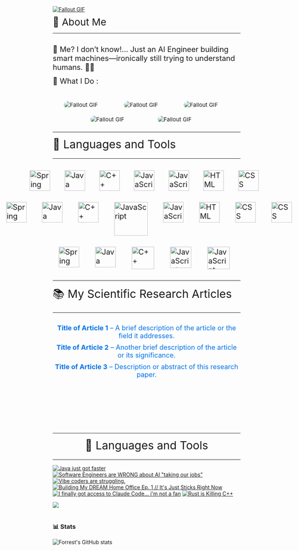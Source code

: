 
<a href="Image1.giff">
  <img src="Image2.gif" alt="Fallout GIF" style="width:auto; height:auto"/>
</a>
<br>




<div style="text-align:left; font-size: 26px; margin-bottom: 10px;margin-top: 10px;">💫 About Me</div>

---
<br>

<div style="text-align:left; font-size: 20px; margin-bottom: 13px;"> 🚀 Me? I don’t know!… Just an AI Engineer building smart machines—ironically still trying to understand humans. 🤖🤯 </div>

<div style="text-align:left; font-size: 20px; margin-bottom: 12px;"> 🌟 What I Do : </div>

<div style="display: flex; justify-content: space-between; gap: 2%;margin-left: 6% ;margin-right: 12%;margin-bottom: 0%;">
  <div style="text-align:left; font-size: 15px; margin-bottom: 10px; margin-top: 30px;">
    <img src="MachineLearning.png" alt="Fallout GIF" style="width:auto; height:auto; border-radius: 40px;"/>
  </div>
  <div style="text-align:left; font-size: 15px; margin-bottom: 10px; margin-top: 30px;">
    <img src="ComputerVision-removebg.png" alt="Fallout GIF" style="width:auto; height:auto; border-radius: 40px;"/>
  </div>
  <div style="text-align:left; font-size: 15px; margin-bottom: 10px; margin-top: 30px;">
    <img src="DeepLearning.png" alt="Fallout GIF" style="width:auto; height:auto; border-radius: 40px;"/>
  </div>
</div>
<div style="display: flex; justify-content: space-between; gap: 3%;margin-left: 20% ;margin-right: 26%;margin-bottom: 2%;">
  <div style="text-align:left; font-size: 15px; margin-bottom: 10px; margin-top: 10px;">
    <img src="NLP.png" alt="Fallout GIF" style="width:auto; height:auto; border-radius: 40px;"/>
  </div>
  <div style="text-align:left; font-size: 15px; margin-bottom: 10px; margin-top: 10px;">
    <img src="DataScience.png" alt="Fallout GIF" style="width:auto; height:auto; border-radius: 40px;"/>
  </div>
</div>

---

<div style="text-align:left; font-size: 30px; margin-bottom: 20px;margin-top: 10px;">🧰 Languages and Tools
</div>

---
<br>
<div style="display: flex; justify-content: center; gap: 5%; font-size: 20px; margin-bottom: 30px;">
  <img align="left" alt="Spring" width="55px" style="padding-right:10px;" src="python.svg" />
  <img align="left" alt="Java" width="55px" style="padding-right:10px;" src="java.svg"/>
  <img align="left" alt="C++" width="55px" style="padding-right:10px;" src="C.svg" />
  <img align="left" alt="JavaScript" width="55px" style="padding-right:10px;" src="php.png" />
  <img align="left" alt="JavaScript" width="55px" style="padding-right:10px;" src="JavaScript.png" />
  <img align="left" alt="HTML" width="55px" style="padding-right:10px;" src="html.svg" />
  <img align="left" alt="CSS" width="55px" style="padding-right:10px;" src="css.svg" />
</div>
<div style="display: flex; justify-content: center; gap: 6%; font-size: 20px; margin-bottom: 30px;margin-left: 5%;">
  <img align="left" alt="Spring" width="55px" style="padding-right:10px;" src="torch.svg" />
  <img align="left" alt="Java" width="55px" style="padding-right:10px;" src="keras.svg"/>
  <img align="left" alt="C++" width="55px" style="padding-right:10px;" src="tf.svg" />
  <img align="left" alt="JavaScript" width="90px" style="padding-right:10px;" src="Scikitlearn.jpg" />
  <img align="left" alt="JavaScript" width="55px" style="padding-right:10px;" src="numpy.svg" />
  <img align="left" alt="HTML" width="55px" style="padding-right:10px;" src="cv.svg" />
  <img align="left" alt="CSS" width="55px" style="padding-right:10px;" src="pandas.svg" />
  <img align="left" alt="CSS" width="55px" style="padding-right:10px;" src="seaborn.png" />
</div>
<div style="display: flex; justify-content: center; gap: 6%; font-size: 20px; margin-bottom: 30px;margin-left: 0%;">
  <img align="left" alt="Spring" width="55px" style="padding-right:10px;" src="laravell.png" />
  <img align="left" alt="Java" width="55px" style="padding-right:10px;" src="QT.png"/>
  <img align="left" alt="C++" width="60px" style="padding-right:10px;" src="git.svg" />
  <img align="left" alt="JavaScript" width="57px" style="padding-right:10px;" src="github.png" />
  <img align="left" alt="JavaScript" width="60px" style="padding-right:10px;" src="bash.svg" />
</div>




---

<div style="text-align:left; font-size: 30px; margin-bottom: 20px;margin-top: 10px;">📚 My Scientific Research Articles
</div>

---


<div style="margin: 30px 0; text-align: center;">
  <ul style="list-style-type: none; padding: 0;">
    <li style="font-size: 18px; margin-bottom: 10px;">
      <a href="https://link-to-article-1.com" target="_blank" style="text-decoration: none; color: #0073e6;">
        <strong>Title of Article 1</strong> – A brief description of the article or the field it addresses.
      </a>
    </li>
    <li style="font-size: 18px; margin-bottom: 10px;">
      <a href="https://link-to-article-2.com" target="_blank" style="text-decoration: none; color: #0073e6;">
        <strong>Title of Article 2</strong> – Another brief description of the article or its significance.
      </a>
    </li>
    <li style="font-size: 18px; margin-bottom: 10px;">
      <a href="https://link-to-article-3.com" target="_blank" style="text-decoration: none; color: #0073e6;">
        <strong>Title of Article 3</strong> – Description or abstract of this research paper.
      </a>
    </li>
  </ul>
</div>

<br>
<br>
<br>
<br>
<br>
<br>


---

<div style="text-align:center; font-size: 30px; margin-bottom: 20px;margin-top: 10px;">🧰 Languages and Tools
</div>

---
<!-- BEGIN YOUTUBE-CARDS -->
[![Java just got faster](https://ytcards.demolab.com/?id=b-sKmiVB4g8&title=Java+just+got+faster&lang=en&timestamp=1742320728&background_color=%230d1117&title_color=%23ffffff&stats_color=%23dedede&max_title_lines=1&width=250&border_radius=5&duration=226 "Java just got faster")](https://www.youtube.com/watch?v=b-sKmiVB4g8)
[![Software Engineers are WRONG about AI "taking our jobs"](https://ytcards.demolab.com/?id=4Sj4-kYi0J0&title=Software+Engineers+are+WRONG+about+AI+%22taking+our+jobs%22&lang=en&timestamp=1741789856&background_color=%230d1117&title_color=%23ffffff&stats_color=%23dedede&max_title_lines=1&width=250&border_radius=5&duration=1682 "Software Engineers are WRONG about AI \"taking our jobs\"")](https://www.youtube.com/watch?v=4Sj4-kYi0J0)
[![Vibe coders are struggling.](https://ytcards.demolab.com/?id=yIwGl8YK18Y&title=Vibe+coders+are+struggling.&lang=en&timestamp=1741703586&background_color=%230d1117&title_color=%23ffffff&stats_color=%23dedede&max_title_lines=1&width=250&border_radius=5&duration=669 "Vibe coders are struggling.")](https://www.youtube.com/watch?v=yIwGl8YK18Y)
[![Building My DREAM Home Office Ep. 1 // It's Just Sticks Right Now](https://ytcards.demolab.com/?id=T1hWCaC_N0Y&title=Building+My+DREAM+Home+Office+Ep.+1+%2F%2F+It%27s+Just+Sticks+Right+Now&lang=en&timestamp=1741521629&background_color=%230d1117&title_color=%23ffffff&stats_color=%23dedede&max_title_lines=1&width=250&border_radius=5&duration=426 "Building My DREAM Home Office Ep. 1 // It's Just Sticks Right Now")](https://www.youtube.com/watch?v=T1hWCaC_N0Y)
[![I finally got access to Claude Code... i'm not a fan](https://ytcards.demolab.com/?id=W13MloZg03Y&title=I+finally+got+access+to+Claude+Code...+i%27m+not+a+fan&lang=en&timestamp=1741356038&background_color=%230d1117&title_color=%23ffffff&stats_color=%23dedede&max_title_lines=1&width=250&border_radius=5&duration=1349 "I finally got access to Claude Code... i'm not a fan")](https://www.youtube.com/watch?v=W13MloZg03Y)
[![Rust is Killing C++](https://ytcards.demolab.com/?id=ZQyrrMqLT2s&title=Rust+is+Killing+C%2B%2B&lang=en&timestamp=1741191302&background_color=%230d1117&title_color=%23ffffff&stats_color=%23dedede&max_title_lines=1&width=250&border_radius=5&duration=364 "Rust is Killing C++")](https://www.youtube.com/watch?v=ZQyrrMqLT2s)
<!-- END YOUTUBE-CARDS -->

[<img src="https://custom-icon-badges.demolab.com/badge/-Subscribe%20For%20More-red?style=for-the-badge&logo=video&logoColor=white"/>](https://www.youtube.com/c/fknight?sub_confirmation=1)

#

### 📊 Stats

![Forrest's GitHub stats](https://github-readme-stats.vercel.app/api?username=forrestknight&show_icons=true&theme=gruvbox)

<!-- ![GitHub Streak](https://streak-stats.demolab.com?user=ForrestKnight&theme=gruvbox&border_radius=4.5) -->

#
<!--
<details>
 <summary><h3>👨‍💻 Forrest's Coding Journey</h3></summary>
   I started my coding journey as a naive computer science student with a passion to learn everything I could about this programming world - code, unix, linux, theory. And all the while, teaching myself iOS development with a dream to build my own app, but that soon got overshadowed by my desire to excel in Java. A desire that landed me a full-stack software engineering job upon graduation. However, I had another desire I had been pursuing throughout this time - YouTube content creation. I eventually ended up quitting my software engineering job to pursue YouTube full-time, and that has been my focus ever since. But there's something that's always bothered me about my journey - abandoning my dream of building my own app to pursue the safe route, a job. Now I've already taken the leap away from that safety net into this uncomfortable, unexplored world that it being a creator. And it worked out, but again, it became comfortable. It's easier to create a video than go out on a ledge and build my own product. I do have to eat, at the end of the day, but I think it's time. It's time to get uncomfortable again. I have a burning desire to get back on the horse, and fulfill that dream younger me had of building my own app, my own product. And in order to do that, I'll be implmementing a few measures to streamline my YouTube content to focus more time on fulfilling that dream - a dream that I'll be ready to tackle in 2023 due to the measure I'm putting in place now until the end of 2022. Don't wait up, because I'm coming.
-->
[website]: https://fkcodes.com
[youtube]: https://youtube.com/fknight
